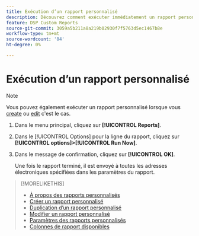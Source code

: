 ```yaml
---
title: Exécution d’un rapport personnalisé
description: Découvrez comment exécuter immédiatement un rapport personnalisé.
feature: DSP Custom Reports
source-git-commit: 3059a5b211a8a219b02930f7f5763d5ec1467b8e
workflow-type: tm+mt
source-wordcount: '84'
ht-degree: 0%

---
```


# Exécution d’un rapport personnalisé

>[!NOTE]
>
>Vous pouvez également exécuter un rapport personnalisé lorsque vous [create](report-create.md) ou [edit](report-edit.md) c&#39;est le cas.

1. Dans le menu principal, cliquez sur **[!UICONTROL Reports]**.

1. Dans le [!UICONTROL Options] pour la ligne du rapport, cliquez sur **[!UICONTROL options]>[!UICONTROL Run Now]**.

1. Dans le message de confirmation, cliquez sur **[!UICONTROL OK]**.

   Une fois le rapport terminé, il est envoyé à toutes les adresses électroniques spécifiées dans les paramètres du rapport.

>[!MORELIKETHIS]
>
>* [À propos des rapports personnalisés](/help/dsp/reports/report-about.md)
>* [Créer un rapport personnalisé](/help/dsp/reports/report-create.md)
>* [Duplication d’un rapport personnalisé](/help/dsp/reports/report-copy.md)
>* [Modifier un rapport personnalisé](/help/dsp/reports/report-edit.md)
>* [Paramètres des rapports personnalisés](/help/dsp/reports/report-settings.md)
>* [Colonnes de rapport disponibles](/help/dsp/reports/report-columns.md)

